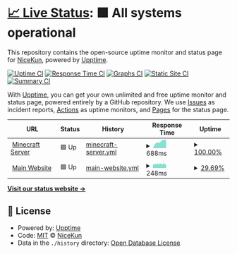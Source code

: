 # [📈 Live Status](https://status.aqurusmc.xyz): <!--live status--> **🟩 All systems operational**

This repository contains the open-source uptime monitor and status page for [NiceKun](nicekun.dev), powered by [Upptime](https://github.com/upptime/upptime).

[![Uptime CI](https://github.com/CcNicebruh/aqurusstatuspage/workflows/Uptime%20CI/badge.svg)](https://github.com/CcNicebruh/aqurusstatuspage/actions?query=workflow%3A%22Uptime+CI%22)
[![Response Time CI](https://github.com/CcNicebruh/aqurusstatuspage/workflows/Response%20Time%20CI/badge.svg)](https://github.com/CcNicebruh/aqurusstatuspage/actions?query=workflow%3A%22Response+Time+CI%22)
[![Graphs CI](https://github.com/CcNicebruh/aqurusstatuspage/workflows/Graphs%20CI/badge.svg)](https://github.com/CcNicebruh/aqurusstatuspage/actions?query=workflow%3A%22Graphs+CI%22)
[![Static Site CI](https://github.com/CcNicebruh/aqurusstatuspage/workflows/Static%20Site%20CI/badge.svg)](https://github.com/CcNicebruh/aqurusstatuspage/actions?query=workflow%3A%22Static+Site+CI%22)
[![Summary CI](https://github.com/CcNicebruh/aqurusstatuspage/workflows/Summary%20CI/badge.svg)](https://github.com/CcNicebruh/aqurusstatuspage/actions?query=workflow%3A%22Summary+CI%22)

With [Upptime](https://upptime.js.org), you can get your own unlimited and free uptime monitor and status page, powered entirely by a GitHub repository. We use [Issues](https://github.com/CcNicebruh/aqurusstatuspage/issues) as incident reports, [Actions](https://github.com/CcNicebruh/aqurusstatuspage/actions) as uptime monitors, and [Pages](https://status.aqurusmc.xyz) for the status page.

<!--start: status pages-->
<!-- This summary is generated by Upptime (https://github.com/upptime/upptime) -->
<!-- Do not edit this manually, your changes will be overwritten -->
<!-- prettier-ignore -->
| URL | Status | History | Response Time | Uptime |
| --- | ------ | ------- | ------------- | ------ |
| <img alt="" src="https://icons.duckduckgo.com/ip3/play.aqurusmc.xyz.ico" height="13"> [Minecraft Server](http://play.aqurusmc.xyz) | 🟩 Up | [minecraft-server.yml](https://github.com/CcNicebruh/aqurusstatuspage/commits/HEAD/history/minecraft-server.yml) | <details><summary><img alt="Response time graph" src="./graphs/minecraft-server/response-time-week.png" height="20"> 688ms</summary><br><a href="https://status.aqurusmc.xyz/history/minecraft-server"><img alt="Response time 688" src="https://img.shields.io/endpoint?url=https%3A%2F%2Fraw.githubusercontent.com%2FCcNicebruh%2Faqurusstatuspage%2FHEAD%2Fapi%2Fminecraft-server%2Fresponse-time.json"></a><br><a href="https://status.aqurusmc.xyz/history/minecraft-server"><img alt="24-hour response time 822" src="https://img.shields.io/endpoint?url=https%3A%2F%2Fraw.githubusercontent.com%2FCcNicebruh%2Faqurusstatuspage%2FHEAD%2Fapi%2Fminecraft-server%2Fresponse-time-day.json"></a><br><a href="https://status.aqurusmc.xyz/history/minecraft-server"><img alt="7-day response time 688" src="https://img.shields.io/endpoint?url=https%3A%2F%2Fraw.githubusercontent.com%2FCcNicebruh%2Faqurusstatuspage%2FHEAD%2Fapi%2Fminecraft-server%2Fresponse-time-week.json"></a><br><a href="https://status.aqurusmc.xyz/history/minecraft-server"><img alt="30-day response time 688" src="https://img.shields.io/endpoint?url=https%3A%2F%2Fraw.githubusercontent.com%2FCcNicebruh%2Faqurusstatuspage%2FHEAD%2Fapi%2Fminecraft-server%2Fresponse-time-month.json"></a><br><a href="https://status.aqurusmc.xyz/history/minecraft-server"><img alt="1-year response time 688" src="https://img.shields.io/endpoint?url=https%3A%2F%2Fraw.githubusercontent.com%2FCcNicebruh%2Faqurusstatuspage%2FHEAD%2Fapi%2Fminecraft-server%2Fresponse-time-year.json"></a></details> | <details><summary><a href="https://status.aqurusmc.xyz/history/minecraft-server">100.00%</a></summary><a href="https://status.aqurusmc.xyz/history/minecraft-server"><img alt="All-time uptime 100.00%" src="https://img.shields.io/endpoint?url=https%3A%2F%2Fraw.githubusercontent.com%2FCcNicebruh%2Faqurusstatuspage%2FHEAD%2Fapi%2Fminecraft-server%2Fuptime.json"></a><br><a href="https://status.aqurusmc.xyz/history/minecraft-server"><img alt="24-hour uptime 100.00%" src="https://img.shields.io/endpoint?url=https%3A%2F%2Fraw.githubusercontent.com%2FCcNicebruh%2Faqurusstatuspage%2FHEAD%2Fapi%2Fminecraft-server%2Fuptime-day.json"></a><br><a href="https://status.aqurusmc.xyz/history/minecraft-server"><img alt="7-day uptime 100.00%" src="https://img.shields.io/endpoint?url=https%3A%2F%2Fraw.githubusercontent.com%2FCcNicebruh%2Faqurusstatuspage%2FHEAD%2Fapi%2Fminecraft-server%2Fuptime-week.json"></a><br><a href="https://status.aqurusmc.xyz/history/minecraft-server"><img alt="30-day uptime 100.00%" src="https://img.shields.io/endpoint?url=https%3A%2F%2Fraw.githubusercontent.com%2FCcNicebruh%2Faqurusstatuspage%2FHEAD%2Fapi%2Fminecraft-server%2Fuptime-month.json"></a><br><a href="https://status.aqurusmc.xyz/history/minecraft-server"><img alt="1-year uptime 100.00%" src="https://img.shields.io/endpoint?url=https%3A%2F%2Fraw.githubusercontent.com%2FCcNicebruh%2Faqurusstatuspage%2FHEAD%2Fapi%2Fminecraft-server%2Fuptime-year.json"></a></details>
| <img alt="" src="https://icons.duckduckgo.com/ip3/aqurusmc.xyz.ico" height="13"> [Main Website](https://aqurusmc.xyz) | 🟩 Up | [main-website.yml](https://github.com/CcNicebruh/aqurusstatuspage/commits/HEAD/history/main-website.yml) | <details><summary><img alt="Response time graph" src="./graphs/main-website/response-time-week.png" height="20"> 248ms</summary><br><a href="https://status.aqurusmc.xyz/history/main-website"><img alt="Response time 248" src="https://img.shields.io/endpoint?url=https%3A%2F%2Fraw.githubusercontent.com%2FCcNicebruh%2Faqurusstatuspage%2FHEAD%2Fapi%2Fmain-website%2Fresponse-time.json"></a><br><a href="https://status.aqurusmc.xyz/history/main-website"><img alt="24-hour response time 247" src="https://img.shields.io/endpoint?url=https%3A%2F%2Fraw.githubusercontent.com%2FCcNicebruh%2Faqurusstatuspage%2FHEAD%2Fapi%2Fmain-website%2Fresponse-time-day.json"></a><br><a href="https://status.aqurusmc.xyz/history/main-website"><img alt="7-day response time 248" src="https://img.shields.io/endpoint?url=https%3A%2F%2Fraw.githubusercontent.com%2FCcNicebruh%2Faqurusstatuspage%2FHEAD%2Fapi%2Fmain-website%2Fresponse-time-week.json"></a><br><a href="https://status.aqurusmc.xyz/history/main-website"><img alt="30-day response time 248" src="https://img.shields.io/endpoint?url=https%3A%2F%2Fraw.githubusercontent.com%2FCcNicebruh%2Faqurusstatuspage%2FHEAD%2Fapi%2Fmain-website%2Fresponse-time-month.json"></a><br><a href="https://status.aqurusmc.xyz/history/main-website"><img alt="1-year response time 248" src="https://img.shields.io/endpoint?url=https%3A%2F%2Fraw.githubusercontent.com%2FCcNicebruh%2Faqurusstatuspage%2FHEAD%2Fapi%2Fmain-website%2Fresponse-time-year.json"></a></details> | <details><summary><a href="https://status.aqurusmc.xyz/history/main-website">29.69%</a></summary><a href="https://status.aqurusmc.xyz/history/main-website"><img alt="All-time uptime 29.69%" src="https://img.shields.io/endpoint?url=https%3A%2F%2Fraw.githubusercontent.com%2FCcNicebruh%2Faqurusstatuspage%2FHEAD%2Fapi%2Fmain-website%2Fuptime.json"></a><br><a href="https://status.aqurusmc.xyz/history/main-website"><img alt="24-hour uptime 27.59%" src="https://img.shields.io/endpoint?url=https%3A%2F%2Fraw.githubusercontent.com%2FCcNicebruh%2Faqurusstatuspage%2FHEAD%2Fapi%2Fmain-website%2Fuptime-day.json"></a><br><a href="https://status.aqurusmc.xyz/history/main-website"><img alt="7-day uptime 29.69%" src="https://img.shields.io/endpoint?url=https%3A%2F%2Fraw.githubusercontent.com%2FCcNicebruh%2Faqurusstatuspage%2FHEAD%2Fapi%2Fmain-website%2Fuptime-week.json"></a><br><a href="https://status.aqurusmc.xyz/history/main-website"><img alt="30-day uptime 29.69%" src="https://img.shields.io/endpoint?url=https%3A%2F%2Fraw.githubusercontent.com%2FCcNicebruh%2Faqurusstatuspage%2FHEAD%2Fapi%2Fmain-website%2Fuptime-month.json"></a><br><a href="https://status.aqurusmc.xyz/history/main-website"><img alt="1-year uptime 29.69%" src="https://img.shields.io/endpoint?url=https%3A%2F%2Fraw.githubusercontent.com%2FCcNicebruh%2Faqurusstatuspage%2FHEAD%2Fapi%2Fmain-website%2Fuptime-year.json"></a></details>

<!--end: status pages-->

[**Visit our status website →**](https://status.aqurusmc.xyz)

## 📄 License

- Powered by: [Upptime](https://github.com/upptime/upptime)
- Code: [MIT](./LICENSE) © [NiceKun](nicekun.dev)
- Data in the `./history` directory: [Open Database License](https://opendatacommons.org/licenses/odbl/1-0/)
